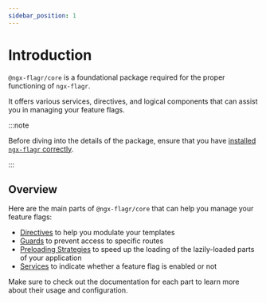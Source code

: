 ```yaml
---
sidebar_position: 1
---
```


# Introduction

`@ngx-flagr/core` is a foundational package required for the proper functioning
of `ngx-flagr`.

It offers various services, directives, and logical components that can assist
you in managing your feature flags.

:::note

Before diving into the details of the package, ensure that you have
[installed `ngx-flagr` correctly](../getting-started#installation).

:::

## Overview

Here are the main parts of `@ngx-flagr/core` that can help you manage your
feature flags:

- [Directives](./directives) to help you modulate your templates
- [Guards](./guards) to prevent access to specific routes
- [Preloading Strategies](./preloading-strategies) to speed up the loading
  of the lazily-loaded parts of your application
- [Services](./services) to indicate whether a feature flag is enabled or not

Make sure to check out the documentation for each part to learn more about their
usage and configuration.
